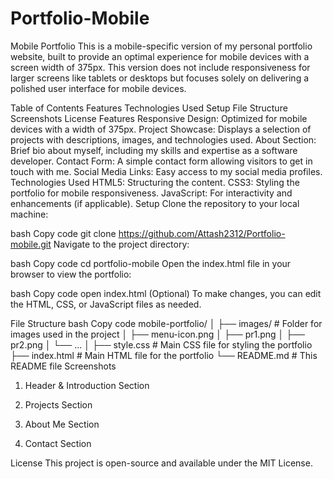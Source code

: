 # Portfolio-Mobile

Mobile Portfolio
This is a mobile-specific version of my personal portfolio website, built to provide an optimal experience for mobile devices with a screen width of 375px. This version does not include responsiveness for larger screens like tablets or desktops but focuses solely on delivering a polished user interface for mobile devices.

Table of Contents
Features
Technologies Used
Setup
File Structure
Screenshots
License
Features
Responsive Design: Optimized for mobile devices with a width of 375px.
Project Showcase: Displays a selection of projects with descriptions, images, and technologies used.
About Section: Brief bio about myself, including my skills and expertise as a software developer.
Contact Form: A simple contact form allowing visitors to get in touch with me.
Social Media Links: Easy access to my social media profiles.
Technologies Used
HTML5: Structuring the content.
CSS3: Styling the portfolio for mobile responsiveness.
JavaScript: For interactivity and enhancements (if applicable).
Setup
Clone the repository to your local machine:

bash
Copy code
git clone https://github.com/Attash2312/Portfolio-mobile.git
Navigate to the project directory:

bash
Copy code
cd portfolio-mobile
Open the index.html file in your browser to view the portfolio:

bash
Copy code
open index.html
(Optional) To make changes, you can edit the HTML, CSS, or JavaScript files as needed.

File Structure
bash
Copy code
mobile-portfolio/
│
├── images/                  # Folder for images used in the project
│   ├── menu-icon.png
│   ├── pr1.png
│   ├── pr2.png
│   └── ...
│
├── style.css                # Main CSS file for styling the portfolio
├── index.html               # Main HTML file for the portfolio
└── README.md                # This README file
Screenshots
1. Header & Introduction Section

2. Projects Section

3. About Me Section

4. Contact Section

License
This project is open-source and available under the MIT License.

